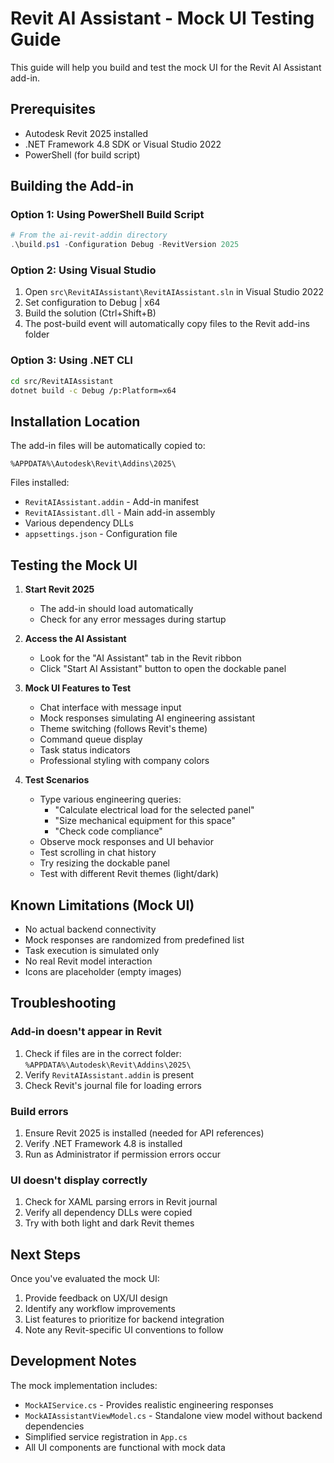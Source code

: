 # Revit AI Assistant - Mock UI Testing Guide

This guide will help you build and test the mock UI for the Revit AI Assistant add-in.

## Prerequisites

- Autodesk Revit 2025 installed
- .NET Framework 4.8 SDK or Visual Studio 2022
- PowerShell (for build script)

## Building the Add-in

### Option 1: Using PowerShell Build Script
```powershell
# From the ai-revit-addin directory
.\build.ps1 -Configuration Debug -RevitVersion 2025
```

### Option 2: Using Visual Studio
1. Open `src\RevitAIAssistant\RevitAIAssistant.sln` in Visual Studio 2022
2. Set configuration to Debug | x64
3. Build the solution (Ctrl+Shift+B)
4. The post-build event will automatically copy files to the Revit add-ins folder

### Option 3: Using .NET CLI
```bash
cd src/RevitAIAssistant
dotnet build -c Debug /p:Platform=x64
```

## Installation Location

The add-in files will be automatically copied to:
```
%APPDATA%\Autodesk\Revit\Addins\2025\
```

Files installed:
- `RevitAIAssistant.addin` - Add-in manifest
- `RevitAIAssistant.dll` - Main add-in assembly
- Various dependency DLLs
- `appsettings.json` - Configuration file

## Testing the Mock UI

1. **Start Revit 2025**
   - The add-in should load automatically
   - Check for any error messages during startup

2. **Access the AI Assistant**
   - Look for the "AI Assistant" tab in the Revit ribbon
   - Click "Start AI Assistant" button to open the dockable panel

3. **Mock UI Features to Test**
   - Chat interface with message input
   - Mock responses simulating AI engineering assistant
   - Theme switching (follows Revit's theme)
   - Command queue display
   - Task status indicators
   - Professional styling with company colors

4. **Test Scenarios**
   - Type various engineering queries:
     - "Calculate electrical load for the selected panel"
     - "Size mechanical equipment for this space"
     - "Check code compliance"
   - Observe mock responses and UI behavior
   - Test scrolling in chat history
   - Try resizing the dockable panel
   - Test with different Revit themes (light/dark)

## Known Limitations (Mock UI)

- No actual backend connectivity
- Mock responses are randomized from predefined list
- Task execution is simulated only
- No real Revit model interaction
- Icons are placeholder (empty images)

## Troubleshooting

### Add-in doesn't appear in Revit
1. Check if files are in the correct folder: `%APPDATA%\Autodesk\Revit\Addins\2025\`
2. Verify `RevitAIAssistant.addin` is present
3. Check Revit's journal file for loading errors

### Build errors
1. Ensure Revit 2025 is installed (needed for API references)
2. Verify .NET Framework 4.8 is installed
3. Run as Administrator if permission errors occur

### UI doesn't display correctly
1. Check for XAML parsing errors in Revit journal
2. Verify all dependency DLLs were copied
3. Try with both light and dark Revit themes

## Next Steps

Once you've evaluated the mock UI:
1. Provide feedback on UX/UI design
2. Identify any workflow improvements
3. List features to prioritize for backend integration
4. Note any Revit-specific UI conventions to follow

## Development Notes

The mock implementation includes:
- `MockAIService.cs` - Provides realistic engineering responses
- `MockAIAssistantViewModel.cs` - Standalone view model without backend dependencies
- Simplified service registration in `App.cs`
- All UI components are functional with mock data